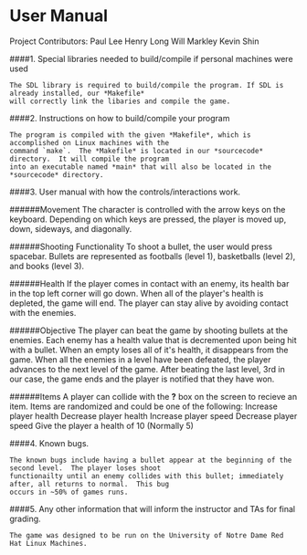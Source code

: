 # User Manual


Project Contributors:
	Paul Lee
	Henry Long
	Will Markley
	Kevin Shin


####1. Special libraries needed to build/compile if personal machines were used

	The SDL library is required to build/compile the program. If SDL is already installed, our *Makefile* 
	will correctly link the libaries and compile the game.


####2. Instructions on how to build/compile your program

	The program is compiled with the given *Makefile*, which is accomplished on Linux machines with the 
	command `make`.  The *Makefile* is located in our *sourcecode* directory.  It will compile the program 
	into an executable named *main* that will also be located in the *sourcecode* directory.


####3. User manual with how the controls/interactions work.

######Movement
	The character is controlled with the arrow keys on the keyboard.  Depending on which keys are pressed, 
	the player is moved up, down, sideways, and diagonally.

######Shooting Functionality
	To shoot a bullet, the user would press spacebar.  Bullets are represented as footballs (level 1), 
	basketballs (level 2), and books (level 3).

######Health
	If the player comes in contact with an enemy, its health bar in the top left corner will go down.  When 
	all of the player's health is depleted, the game will end.  The player can stay alive by avoiding contact 
	with the enemies.

######Objective
	The player can beat the game by shooting bullets at the enemies.  Each enemy has a health value that is 
	decremented upon being hit with a bullet.  When an empty loses all of it's health, it disappears from the 
	game.  When all the enemies in a level have been defeated, the player advances to the next level of the 
	game.  After beating the last level, 3rd in our case, the game ends and the player is notified that they 
	have won.

######Items
	A player can collide with the **?** box on the screen to recieve an item.  Items are randomized and could 
	be one of the following:
		Increase player health
		Decrease player health
		Increase player speed
		Decrease player speed
		Give the player a health of 10 (Normally 5)
		

####4. Known bugs.

	The known bugs include having a bullet appear at the beginning of the second level.  The player loses shoot 
	functionailty until an enemy collides with this bullet; immediately after, all returns to normal.  This bug 
	occurs in ~50% of games runs.

####5. Any other information that will inform the instructor and TAs for final grading.

	The game was designed to be run on the University of Notre Dame Red Hat Linux Machines.


